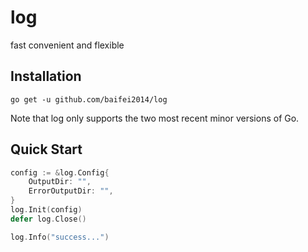 # log

fast convenient and flexible

## Installation

`go get -u github.com/baifei2014/log`

Note that log only supports the two most recent minor versions of Go.

## Quick Start

```go
config := &log.Config{
	OutputDir: "",
	ErrorOutputDir: "",
}
log.Init(config)
defer log.Close()

log.Info("success...")
```